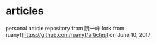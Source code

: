 articles
========

personal article repository from 阮一峰 
fork from ruanyf[https://github.com/ruanyf/articles] on June 10, 2017
